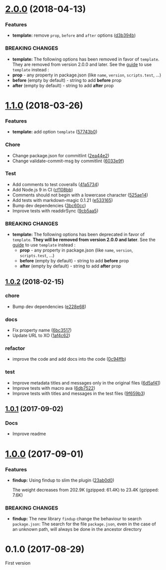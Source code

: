 <a name="2.0.0"></a>
# [2.0.0](https://github.com/forresst/markdown-magic-package-json/compare/1.1.0...2.0.0) (2018-04-13)


### Features

* **template:** remove `prop`, `before` and `after` options ([d3b394b](https://github.com/forresst/markdown-magic-package-json/commit/d3b394b))


### BREAKING CHANGES

* **template:** The following options has been removed in favor of `template`. They are removed from version 2.0.0 and later. See the [guide](docs/guide-switch-to-template-option.md) to use `template` instead :
* **prop** - any property in package.json (like `name`, `version`, `scripts.test`, ...)
* **before** (empty by default) - string to add **before** prop
* **after** (empty by default) - string to add **after** prop



<a name="1.1.0"></a>
# [1.1.0](https://github.com/forresst/markdown-magic-package-json/compare/1.0.2...1.1.0) (2018-03-26)


### Features

* **template:** add option `template` ([57743b0](https://github.com/forresst/markdown-magic-package-json/commit/57743b0))


### Chore

* Change package.json for commitlint ([2ea44e2](https://github.com/forresst/markdown-magic-package-json/commit/2ea44e2))
* Change validate-commit-msg by commitlint ([6033e9f](https://github.com/forresst/markdown-magic-package-json/commit/6033e9f))

### Test

* Add comments to test coveralls ([41a5734](https://github.com/forresst/markdown-magic-package-json/commit/41a5734))
* Add Node.js 9 in CI ([cf108bb](https://github.com/forresst/markdown-magic-package-json/commit/cf108bb))
* Comments should not begin with a lowercase character ([525ae14](https://github.com/forresst/markdown-magic-package-json/commit/525ae14))
* Add tests with markdown-magic 0.1.21 ([e533165](https://github.com/forresst/markdown-magic-package-json/commit/e533165))
* Bump dev dependencies ([3bc60cc](https://github.com/forresst/markdown-magic-package-json/commit/3bc60cc))
* Improve tests with readdirSync ([9cb5aa5](https://github.com/forresst/markdown-magic-package-json/commit/9cb5aa5))

### BREAKING CHANGES

* **template:** The following options has been deprecated in favor of `template`. **They will be removed from version 2.0.0 and later**. See the [guide](docs/guide-switch-to-template-option.md) to use `template` instead :
   * **prop** - any property in package.json (like `name`, `version`, `scripts.test`, ...)
   * **before** (empty by default) - string to add **before** prop
   * **after** (empty by default) - string to add **after** prop



<a name="1.0.2"></a>
## [1.0.2](https://github.com/forresst/markdown-magic-package-json/compare/1.0.1...1.0.2) (2018-02-15)


### chore

* Bump dev dependencies ([e228e68](https://github.com/forresst/markdown-magic-package-json/commit/e228e68))

### docs

* Fix property name ([6bc3517](https://github.com/forresst/markdown-magic-package-json/commit/6bc3517))
* Update URL to XO ([1af4c62](https://github.com/forresst/markdown-magic-package-json/commit/1af4c62))

### refactor

* improve the code and add docs into the code ([0c94ffb](https://github.com/forresst/markdown-magic-package-json/commit/0c94ffb))

### test

* Improve metadata titles and messages only in the original files ([6d5af41](https://github.com/forresst/markdown-magic-package-json/commit/6d5af41))
* Improve tests with macro ava ([6db7522](https://github.com/forresst/markdown-magic-package-json/commit/6db7522))
* Improve tests with titles and messages in the test files ([9f659b3](https://github.com/forresst/markdown-magic-package-json/commit/9f659b3))



<a name="1.0.1"></a>
## [1.0.1](https://github.com/forresst/markdown-magic-package-json/compare/1.0.0...1.0.1) (2017-09-02)

### Docs

* Improve readme



<a name="1.0.0"></a>
# [1.0.0](https://github.com/forresst/markdown-magic-package-json/compare/0.1.0...1.0.0) (2017-09-01)


### Features

* **findup:** Using findup to slim the plugin ([23ab0d0](https://github.com/forresst/markdown-magic-package-json/commit/23ab0d0))

  The weight decreases from 202.9K (gzipped: 61.4K) to 23.4K (gzipped: 7.6K)


### BREAKING CHANGES

* **findup:** The new library `findup` change the behaviour to search `package.json`:
The search for the file `package.json`, even in the case of an unknown path, will always be done in the ancestor directory



<a name="0.1.0"></a>
# 0.1.0 (2017-08-29)

First version


